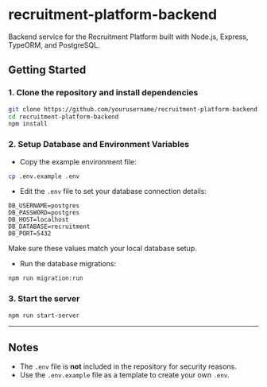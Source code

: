 # recruitment-platform-backend
Backend service for the Recruitment Platform built with Node.js, Express, TypeORM, and PostgreSQL.

## Getting Started

### 1. Clone the repository and install dependencies

```bash
git clone https://github.com/yourusername/recruitment-platform-backend.git
cd recruitment-platform-backend
npm install
````

### 2. Setup Database and Environment Variables

* Copy the example environment file:

```bash
cp .env.example .env
```

* Edit the `.env` file to set your database connection details:

```
DB_USERNAME=postgres
DB_PASSWORD=postgres
DB_HOST=localhost
DB_DATABASE=recruitment
DB_PORT=5432
```

Make sure these values match your local database setup.

* Run the database migrations:

```bash
npm run migration:run
```

### 3. Start the server

```bash
npm run start-server
```

---

## Notes

* The `.env` file is **not** included in the repository for security reasons.
* Use the `.env.example` file as a template to create your own `.env`.
